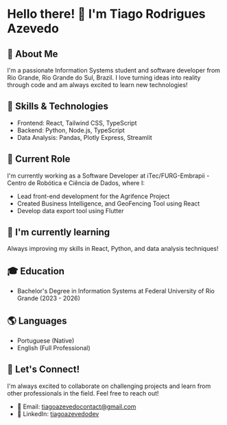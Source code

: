 # Hello there! 👋 I'm Tiago Rodrigues Azevedo

## 🚀 About Me
I'm a passionate Information Systems student and software developer from Rio Grande, Rio Grande do Sul, Brazil. I love turning ideas into reality through code and am always excited to learn new technologies!

## 🔧 Skills & Technologies
- Frontend: React, Tailwind CSS, TypeScript
- Backend: Python, Node.js, TypeScript
- Data Analysis: Pandas, Plotly Express, Streamlit

## 💼 Current Role
I'm currently working as a Software Developer at iTec/FURG-Embrapii - Centro de Robótica e Ciência de Dados, where I:
- Lead front-end development for the Agrifence Project
- Created Business Intelligence, and GeoFencing Tool using React
- Develop data export tool using Flutter

## 🌱 I'm currently learning
Always improving my skills in React, Python, and data analysis techniques!

## 🎓 Education
- Bachelor's Degree in Information Systems at Federal University of Rio Grande (2023 - 2026)

## 🌎 Languages
- Portuguese (Native)
- English (Full Professional)

## 🤝 Let's Connect!
I'm always excited to collaborate on challenging projects and learn from other professionals in the field. Feel free to reach out!

- 📧 Email: tiagoazevedocontact@gmail.com
- 💼 LinkedIn: [tiagoazevedodev](https://www.linkedin.com/in/tiagoazevedodev)
